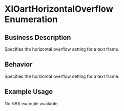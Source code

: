 # XlOartHorizontalOverflow Enumeration

## Business Description
Specifies the horizontal overflow setting for a text frame.

## Behavior
Specifies the horizontal overflow setting for a text frame.

## Example Usage
No VBA example available.